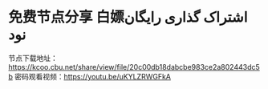# 免费节点分享 白嫖اشتراک گذاری رایگان نود
节点下载地址：https://kcoo.cbu.net/share/view/file/20c00db18dabcbe983ce2a802443dc5b
密码观看视频：https://youtu.be/uKYLZRWGFkA
